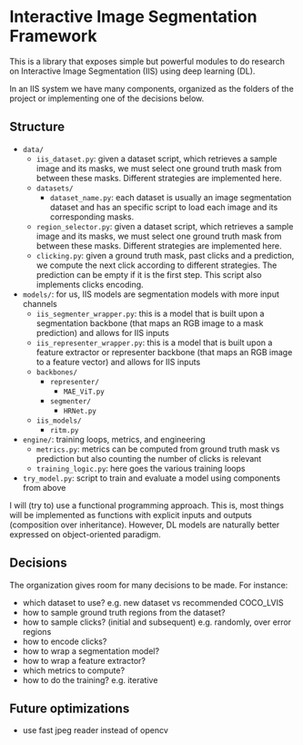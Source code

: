 
# Interactive Image Segmentation Framework

This is a library that exposes simple but powerful modules to do research on Interactive Image Segmentation (IIS) using deep learning (DL).


In an IIS system we have many components, organized as the folders of the project or implementing one of the decisions below.

## Structure
- `data/`
    - `iis_dataset.py`: given a dataset script, which retrieves a sample image and its masks, we must select one ground truth mask from between these masks. Different strategies are implemented here.
    - `datasets/`
        - `dataset_name.py`: each dataset is usually an image segmentation dataset and has an specific script to load each image and its corresponding masks.
    - `region_selector.py`: given a dataset script, which retrieves a sample image and its masks, we must select one ground truth mask from between these masks. Different strategies are implemented here.
    - `clicking.py`: given a ground truth mask, past clicks and a prediction, we compute the next click according to different strategies. The prediction can be empty if it is the first step. This script also implements clicks encoding.
- `models/`: for us, IIS models are segmentation models with more input channels
    - `iis_segmenter_wrapper.py`: this is a model that is built upon a segmentation backbone (that maps an RGB image to a mask prediction) and allows for IIS inputs
    - `iis_representer_wrapper.py`: this is a model that is built upon a feature extractor or representer backbone (that maps an RGB image to a feature vector) and allows for IIS inputs
    - `backbones/`
        - `representer/`
            - `MAE_ViT.py`
        - `segmenter/`
            - `HRNet.py`
    - `iis_models/`
        - `ritm.py`
- `engine/`: training loops, metrics, and engineering
    - `metrics.py`: metrics can be computed from ground truth mask vs prediction but also counting the number of clicks is relevant
    - `training_logic.py`: here goes the various training loops
- `try_model.py`: script to train and evaluate a model using components from above

I will (try to) use a functional programming approach. This is, most things will be implemented as functions with explicit inputs and outputs (composition over inheritance). However, DL models are naturally better expressed on object-oriented paradigm.

## Decisions
The organization gives room for many decisions to be made. For instance: 
- which dataset to use? e.g. new dataset vs recommended COCO_LVIS
- how to sample ground truth regions from the dataset?
- how to sample clicks? (initial and subsequent) e.g. randomly, over error regions
- how to encode clicks?
- how to wrap a segmentation model?
- how to wrap a feature extractor?
- which metrics to compute?
- how to do the training? e.g. iterative

## Future optimizations

- use fast jpeg reader instead of opencv
